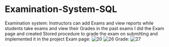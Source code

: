 # Examination-System-SQL
Examination system:
Instructors can add Exams and view reports while students take exams and view their Grades in the past exams
I did the Exam page and created Stored procedure to grade the exam on submitting and implemented it in the project
Exam page:
![20](https://github.com/AbdUllah-Aiman/Examination-System-SQL/assets/156405503/36d48b5b-f255-42fc-8821-d8059d693d23)
![26](https://github.com/AbdUllah-Aiman/Examination-System-SQL/assets/156405503/645c54cd-5e61-414f-a0bb-84ba333d4148)
Grade: 
![27](https://github.com/AbdUllah-Aiman/Examination-System-SQL/assets/156405503/09d58162-8c59-4209-80d2-97265c040270)
